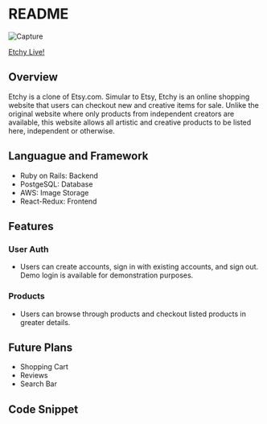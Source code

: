 # README

![Capture](https://user-images.githubusercontent.com/70730501/114972517-7e096e00-9e33-11eb-94eb-660e26337825.PNG)

[Etchy Live!](https://etchy-etsy.herokuapp.com/#/)

## Overview
Etchy is a clone of Etsy.com. Simular to Etsy, Etchy is an online shopping website that users can checkout new and creative items for sale. Unlike the original website where only products from independent creators are available, this website allows all artistic and creative products to be listed here, independent or otherwise.  

## Languague and Framework

* Ruby on Rails: Backend
* PostgeSQL: Database 
* AWS: Image Storage
* React-Redux: Frontend

## Features
### User Auth
* Users can create accounts, sign in with existing accounts, and sign out. Demo login is available for demonstration purposes. 
### Products
* Users can browse through products and checkout listed products in greater details. 
## Future Plans
* Shopping Cart
* Reviews
* Search Bar
## Code Snippet
